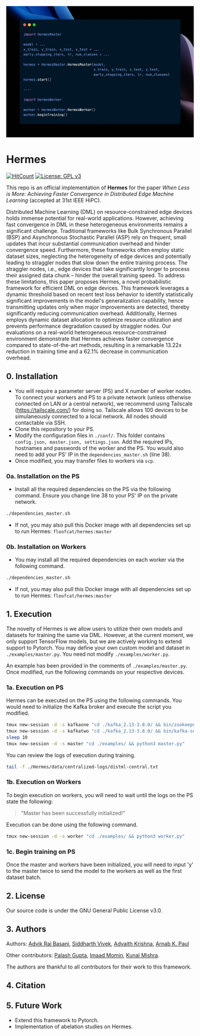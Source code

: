 
![Hermes Master and Worker Code](./assets/hermes.png)

# Hermes
[![HitCount](https://hits.dwyl.com/DaSH-Lab-CSIS/Hermes.svg?style=flat-square)](http://hits.dwyl.com/DaSH-Lab-CSIS/Hermes)
[![License: GPL v3](https://img.shields.io/badge/License-GPLv3-blue.svg)](https://www.gnu.org/licenses/gpl-3.0)

This repo is an official implementation of **Hermes** for the paper *When Less is More: Achieving Faster Convergence in Distributed Edge Machine Learning* (accepted at 31st IEEE HiPC).

Distributed Machine Learning (DML) on resource-constrained edge devices holds immense potential for real-world applications. However, achieving fast convergence in DML in these heterogeneous environments remains a significant challenge. Traditional frameworks like Bulk Synchronous Parallel (BSP) and Asynchronous Stochastic Parallel (ASP) rely on frequent, small updates that incur substantial communication overhead and hinder convergence speed. Furthermore, these frameworks often employ static dataset sizes, neglecting the heterogeneity of edge devices and potentially leading to straggler nodes that slow down the entire training process. The straggler nodes, i.e., edge devices that take significantly longer to process their assigned data chunk – hinder the overall training speed. To address these limitations, this paper proposes Hermes, a novel probabilistic framework for efficient DML on edge devices. This framework leverages a dynamic threshold based on recent test loss behavior to identify statistically significant improvements in the model's generalization capability, hence transmitting updates only when major improvements are detected, thereby significantly reducing communication overhead. Additionally, Hermes employs dynamic dataset allocation to optimize resource utilization and prevents performance degradation caused by straggler nodes. Our evaluations on a real-world heterogeneous resource-constrained environment demonstrate that Hermes achieves faster convergence compared to state-of-the-art methods, resulting in a remarkable 13.22x reduction in training time and a 62.1% decrease in communication overhead.

## 0. Installation
- You will require a parameter server (PS) and X number of worker nodes. To connect your workers and PS to a private network (unless otherwise connected on LAN or a central network), we recommend using Tailscale (https://tailscale.com/) for doing so. Tailscale allows 100 devices to be simulaneously connected to a local network. All nodes should contactable via SSH.
- Clone this repository to your PS.
- Modify the configuration files in `./conf/`. This folder contains `config.json, master.json, settings.json`. Add the required IPs, hostnames and passwords of the worker and the PS. You would also need to add your PS' IP in the `dependencies_master.sh` (line 38).
- Once modified, you may transfer files to workers via `scp`. 

### 0a. Installation on the PS
- Install all the required dependencies on the PS via the following command. Ensure you change line 38 to your PS' IP on the private network.
```bash
./dependencies_master.sh
```
- If not, you may also pull this Docker image with all dependencies set up to run Hermes: `floofcat/hermes:master`

### 0b. Installation on Workers
- You may install all the required dependencies on each worker via the following command.
```bash
./dependencies_master.sh
```
- If not, you may also pull this Docker image with all dependencies set up to run Hermes: `floofcat/hermes:master`

## 1. Execution
The novelty of Hermes is we allow users to utilize their own models and datasets for training the same via DML. However, at the current moment, we only support TensorFlow models, but we are actively working to extend support to Pytorch. You may define your own custom model and dataset in `./examples/master.py`. You need not modify `./examples/worker.py`.

An example has been provided in the comments of `./examples/master.py`. Once modified, run the following commands on your respective devices.

### 1a. Execution on PS
Hermes can be executed on the PS using the following commands. You would need to initialize the Kafka broker and execute the script you modified.
```bash
tmux new-session -d -s kafkaone "cd ./kafka_2.13-3.8.0/ && bin/zookeeper-server-start.sh config/zookeeper.properties"
tmux new-session -d -s kafkatwo "cd ./kafka_2.13-3.8.0/ && bin/kafka-server-start.sh config/server.properties"
sleep 10
tmux new-session -d -s master "cd ./examples/ && python3 master.py"
```

You can review the logs of execution during training. 
```bash
tail -f ./Hermes/data/centralized-logs/distml-central.txt
```

### 1b. Execution on Workers
To begin execution on workers, you will need to wait until the logs on the PS state the following: 
> "Master has been successfully initialized!" 

Execution can be done using the following command.
```bash
tmux new-session -d -s worker "cd ./examples/ && python3 worker.py"
```

### 1c. Begin training on PS
Once the master and workers have been initialized, you will need to input 'y' to the master twice to send the model to the workers as well as the first dataset batch. 

## 2. License
Our source code is under the GNU General Public License v3.0.

## 3. Authors
Authors: [Advik Raj Basani](https://github.com/FloofCat), [Siddharth Vivek](https://github.com/S1ddh4rth), [Advaith Krishna](https://github.com/Advaith04), [Arnab K. Paul](https://github.com/arnabkrpaul)

Other contributors: [Palash Gupta](https://github.com/palash-gupta), [Imaad Momin](https://github.com/ImaadM097), [Kunal Mishra](https://github.com/kunalm2345).

The authors are thankful to all contributors for their work to this framework.

## 4. Citation
<TODO>

## 5. Future Work
- Extend this framework to Pytorch.
- Implementation of abelation studies on Hermes.




